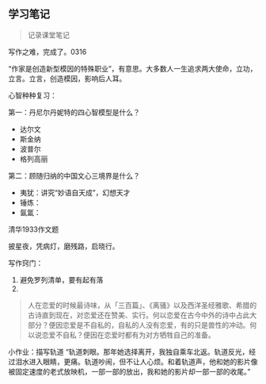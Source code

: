## 学习笔记

> 记录课堂笔记

写作之难，完成了。0316

“作家是创造新型模因的特殊职业”，有意思。大多数人一生追求两大使命，立功，立言。立言，创造模因，影响后人耳。

心智种种复习：

第一：丹尼尔丹妮特的四心智模型是什么？
* 达尔文
* 斯金纳
* 波普尔
* 格列高丽

第二：顾随归纳的中国文心三境界是什么？
* 夷犹：讲究“妙语自天成”，幻想天才
* 锤炼：
* 氤氲：


清华1933作文题

披星夜，凭病灯，磨残路，启晓行。

写作窍门：

1. 避免罗列清单，要有起有落
2. 

>人在恋爱的时候最诗味，从「三百篇」、《离骚》以及西洋圣经雅歌、希腊的古诗直到现在，对恋爱还在赞美、实行。何以恋爱在古今中外的诗中占此大部分？便因恋爱是不自私的，自私的人没有恋爱，有的只是兽性的冲动。何以说恋爱不自私？便因在恋爱时都有为对方牺牲自己的准备。
 
小作业：描写轨道
“轨道刺眼。那年她选择离开，我独自乘车北返。轨道反光，经过泪水进入眼睛，更痛。轨道吵闹，但不让人心烦。和着轨道声，他和她的影片像被固定速度的老式放映机，一部一部的放出，我和她的影片却一部一部的收尾。”
